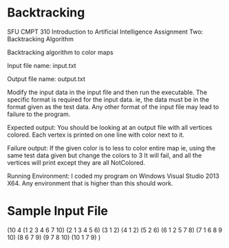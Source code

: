 # Backtracking
SFU CMPT 310 Introduction to Artificial Intelligence Assignment Two: Backtracking Algorithm

Backtracking algorithm to color maps

Input file name: input.txt

Output file name: output.txt

Modify the input data in the input file and then run the executable.
The specific format is required for the input data.
ie, the data must be in the format given as the test data. 
Any other format of the input file may lead to failure to the program.

Expected output:
You should be looking at an output file with all vertices colored.
Each vertex is printed on one line with color next to it.

Failure output:
If the given color is to less to color entire map
ie, using the same test data given but change the colors to 3
It will fail, and all the vertices will print except they are all NotColored.

Running Environment:
I coded my program on Windows Visual Studio 2013 X64. Any environment that is higher than this should work.

# Sample Input File
(10 4
(1 2 3 4 6 7 10)
(2 1 3 4 5 6)
(3 1 2)
(4 1 2)
(5 2 6)
(6 1 2 5 7 8)
(7 1 6 8 9 10)
(8 6 7 9)
(9 7 8 10)
(10 1 7 9)
)
